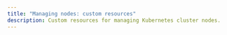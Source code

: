 ```yaml
---
title: "Managing nodes: custom resources"
description: Custom resources for managing Kubernetes cluster nodes.
---
```


<!-- SCHEMA -->

